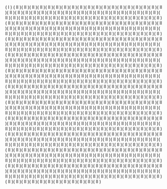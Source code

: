 ( I )
( II )( II )( II )( II )( II )( II )( II )( II )( II )( II )( II )( II )( II )( II )( II )( II )( II )( II )( II )( II )( II )( II )( II )( II )( II )( II )( II )( II )( II )( II )( II )( II )( II )( II )( II )( II )( II )( II )( II )( II )( II )( II )( II )( II )( II )( II )( II )( II )( II )( II )( II )( II )( II )( II )( II )( II )( II )( II )( II )( II )( II )( II )( II )( II )( II )( II )( II )( II )( II )( II )( II )( II )( II )( II )( II )( II )( II )( II )( II )( II )( II )( II )( II )( II )( II )( II )( II )( II )( II )( II )( II )( II )( II )( II )( II )( II )( II )( II )( II )( II )( II )( II )( II )( II )( II )( II )( II )( II )( II )( II )( II )( II )( II )( II )( II )( II )( II )( II )( II )( II )( II )( II )( II )( II )( II )( II )( II )( II )( II )( II )( II )( II )( II )( II )( II )( II )( II )( II )( II )( II )( II )( II )( II )( II )( II )( II )( II )( II )( II )( II )( II )( II )( II )( II )( II )( II )( II )( II )( II )( II )( II )( II )( II )( II )( II )( II )( II )( II )( II )( II )( II )( II )( II )( II )( II )( II )( II )( II )( II )( II )( II )( II )( II )( II )( II )( II )( II )( II )( II )( II )( II )( II )( II )( II )( II )( II )( II )( II )( II )( II )( II )( II )( II )( II )( II )( II )( II )( II )( II )( II )( II )( II )( II )( II )( II )( II )( II )( II )( II )( II )( II )( II )( II )( II )( II )( II )( II )( II )( II )( II )( II )( II )( II )( II )( II )( II )( II )( II )( II )( II )( II )( II )( II )( II )( II )( II )( II )( II )( II )( II )( II )( II )( II )( II )( II )( II )( II )( II )( II )( II )( II )( II )( II )( II )( II )( II )( II )( II )( II )( II )( II )( II )( II )( II )( II )( II )( II )( II )( II )( II )( II )( II )( II )( II )( II )( II )( II )( II )( II )( II )( II )( II )( II )( II )( II )( II )( II )( II )( II )( II )( II )( II )( II )( II )( II )( II )( II )( II )( II )( II )( II )( II )( II )( II )( II )( II )( II )( II )( II )( II )( II )( II )( II )( II )( II )( II )( II )( II )( II )( II )( II )( II )( II )( II )( II )( II )( II )( II )( II )( II )( II )( II )( II )( II )( II )( II )( II )( II )( II )( II )( II )( II )( II )( II )( II )( II )( II )( II )( II )( II )( II )( II )( II )( II )( II )( II )( II )( II )( II )( II )( II )( II )( II )( II )( II )( II )( II )( II )( II )( II )( II )( II )( II )( II )( II )( II )( II )( II )( II )( II )( II )( II )( II )( II )( II )( II )( II )( II )( II )( II )( II )( II )( II )( II )( II )( II )( II )( II )( II )( II )( II )( II )( II )( II )( II )( II )( II )( II )( II )( II )( II )( II )( II )( II )( II )( II )( II )( II )( II )( II )( II )( II )( II )( II )( II )( II )( II )( II )( II )( II )( II )( II )( II )( II )( II )( II )( II )( II )( II )( II )( II )( II )( II )( II )( II )( II )( II )( II )( II )( II )( II )( II )( II )( II )( II )( II )( II )( II )( II )( II )( II )( II )( II )( II )( II )( II )( II )( II )( II )( II )( II )( II )( II )( II )( II )( II )( II )( II )( II )( II )( II )( II )( II )( II )( II )( II )( II )( II )( II )( II )( II )( II )( II )( II )( II )( II )( II )( II )( II )( II )( II )( II )( II )( II )( II )( II )( II )( II )( II )( II )( II )( II )( II )( II )( II )( II )( II )( II )( II )( II )( II )( II )( II )( II )( II )( II )( II )( II )( II )( II )( II )( II )( II )( II )( II )( II )( II )( II )( II )( II )( II )( II )( II )( II )( II )( II )( II )( II )( II )( II )( II )( II )( II )( II )( II )( II )( II )( II )( II )( II )( II )( II )( II )( II )( II )( II )( II )( II )( II )( II )( II )( II )( II )( II )( II )( II )( II )( II )( II )( II )( II )( II )( II )( II )( II )( II )( II )( II )( II )( II )( II )( II )( II )( II )( II )( II )( II )( II )( II )( II )( II )( II )( II )( II )( II )( II )( II )( II )( II )( II )( II )( II )( II )( II )( II )( II )( II )( II )( II )( II )( II )( II )( II )( II )( II )( II )( II )( II )( II )( II )( II )( II )( II )( II )( II )( II )( II )( II )( II )( II )( II )( II )( II )( II )( II )( II )( II )( II )( II )( II )